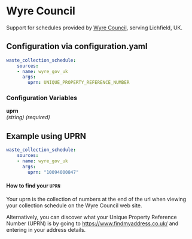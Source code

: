 # Wyre Council

Support for schedules provided by [Wyre Council](https://wyre.gov.uk/), serving Lichfield, UK.

## Configuration via configuration.yaml

```yaml
waste_collection_schedule:
    sources:
    - name: wyre_gov_uk
      args:
        uprn: UNIQUE_PROPERTY_REFERENCE_NUMBER
```

### Configuration Variables

**uprn**<br>
*(string) (required)*


## Example using UPRN
```yaml
waste_collection_schedule:
    sources:
    - name: wyre_gov_uk
      args:
        uprn: "10094000847"
```


#### How to find your `UPRN`
Your uprn is the collection of numbers at the end of the url when viewing your collection schedule on the Wyre Council web site.

Alternatively, you can discover what your Unique Property Reference Number (UPRN) is by going to https://www.findmyaddress.co.uk/ and entering in your address details.
